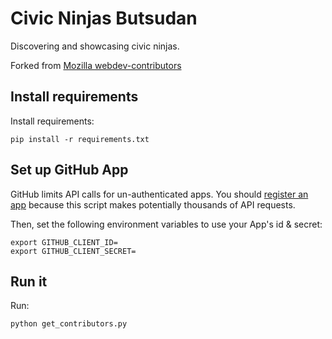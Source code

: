 Civic Ninjas Butsudan
=====================
Discovering and showcasing civic ninjas.

Forked from [Mozilla
webdev-contributors](https://github.com/mozilla/webdev-contributors)

Install requirements
--------------------
Install requirements:

    pip install -r requirements.txt

Set up GitHub App
-----------------
GitHub limits API calls for un-authenticated apps. You should [register an
app](http://developer.github.com/guides/basics-of-authentication/#registering-your-app)
because this script makes potentially thousands of API requests.

Then, set the following environment variables to use your App's id & secret:

    export GITHUB_CLIENT_ID=
    export GITHUB_CLIENT_SECRET=

Run it
------
Run:

    python get_contributors.py
